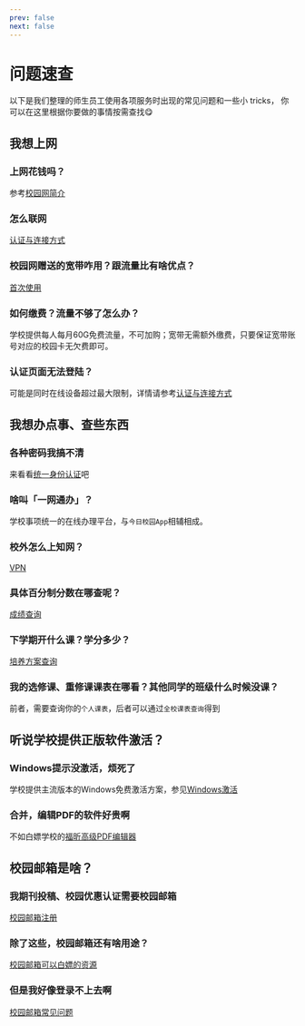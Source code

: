 ```yaml
---
prev: false
next: false
---
```


# 问题速查

以下是我们整理的师生员工使用各项服务时出现的常见问题和一些小 tricks， 你可以在这里根据你要做的事情按需查找😋

## 我想上网

### 上网花钱吗？

参考[校园网简介](https://www.bing.com)

### 怎么联网

[认证与连接方式](https://www.bing.com)

### 校园网赠送的宽带咋用？跟流量比有啥优点？

[首次使用](https://www.bing.com)

### 如何缴费？流量不够了怎么办？

学校提供每人每月60G免费流量，不可加购；宽带无需额外缴费，只要保证宽带账号对应的校园卡无欠费即可。

### 认证页面无法登陆？

可能是同时在线设备超过最大限制，详情请参考[认证与连接方式](https://www.bing.com)

## 我想办点事、查些东西

### 各种密码我搞不清

来看看[统一身份认证](https://www.bing.com)吧

### 啥叫「一网通办」？

学校事项统一的在线办理平台，与`今日校园App`相辅相成。

### 校外怎么上知网？

[VPN](https://www.bing.com)

### 具体百分制分数在哪查呢？

[成绩查询](https://www.bing.com)

### 下学期开什么课？学分多少？

[培养方案查询](https://www.bing.com)

### 我的选修课、重修课课表在哪看？其他同学的班级什么时候没课？

前者，需要查询你的`个人课表`，后者可以通过`全校课表查询`得到

## 听说学校提供正版软件激活？

### Windows提示没激活，烦死了

学校提供主流版本的Windows免费激活方案，参见[Windows激活](https://www.bing.com)

### 合并，编辑PDF的软件好贵啊

不如白嫖学校的[福昕高级PDF编辑器](https://www.bing.com)

## 校园邮箱是啥？

### 我期刊投稿、校园优惠认证需要校园邮箱

[校园邮箱注册](https://www.bing.com)

### 除了这些，校园邮箱还有啥用途？

[校园邮箱可以白嫖的资源](https://www.bing.com)

### 但是我好像登录不上去啊

[校园邮箱常见问题](https://www.bing.com)
